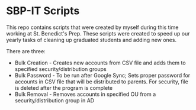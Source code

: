 # SBP-IT Scripts

This repo contains scripts that were created by myself during this time working at St. Benedict's Prep. These scripts were created to speed up our yearly tasks of cleaning up graduated students and adding new ones.

There are three:
* Bulk Creation - Creates new accounts from CSV file and adds them to specified security/distribution groups
* Bulk Password - To be run after Google Sync; Sets proper password for accounts in CSV file that will be distributed to parents. For security, file is deleted after the program is complete
* Bulk Removal  - Removes accounts in specified OU from a security/distribution group in AD
